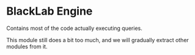 # BlackLab Engine

Contains most of the code actually executing queries.

This module still does a bit too much, and we will gradually extract other modules from it.